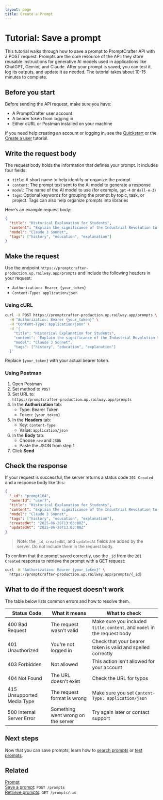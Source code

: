 ```yaml
---
layout: page
title: Create a Prompt
---
```


# Tutorial: Save a prompt

This tutorial walks through how to save a prompt to PromptCrafter API with a POST request. Prompts are the core resource of the API: they store reusable instructions for generative AI models used in applications like ChatGPT, Gemini, and Claude. After your prompt is saved, you can test it, log its outputs, and update it as needed. The tutorial takes about 10-15 minutes to complete.

## Before you start

Before sending the API request, make sure you have:

- A PromptCrafter user account  
- A bearer token from logging in  
- Either cURL or Postman installed on your machine  

If you need help creating an account or logging in, see the [Quickstart](../quickstart.md) or the [Create a user](create-user.md) tutorial.

## Write the request body

The request body holds the information that defines your prompt. It includes four fields:

- `title`: A short name to help identify or organize the prompt  
- `content`: The prompt text sent to the AI model to generate a response  
- `model`: The name of the AI model to use (for example, `gpt-4` or `dall-e-3`)  
- `tags`: Optional keywords for grouping the prompt by topic, task, or project. Tags can also help organize prompts into libraries

Here's an example request body:

```json
{
  "title": "Historical Explanation for Students",
  "content": "Explain the significance of the Industrial Revolution to high school students using clear, accessible language. Include at least two key inventions and describe how these changes affected daily life in Europe and America.",
  "model": "Claude 3 Sonnet",
  "tags": ["history", "education", "explanation"]
}
```

## Make the request

Use the endpoint `https://promptcrafter-production.up.railway.app/prompts` and include the following headers in your request:
- `Authorization: Bearer {your_token}`
- `Content-Type: application/json`

### Using cURL

```bash
curl -X POST https://promptcrafter-production.up.railway.app/prompts \
  -H "Authorization: Bearer {your_token}" \
  -H "Content-Type: application/json" \
  -d '{
    "title": "Historical Explanation for Students",
    "content": "Explain the significance of the Industrial Revolution to high school students using clear, accessible language. Include at least two key inventions and describe how these changes affected daily life in Europe and America.",
    "model": "Claude 3 Sonnet",
    "tags": ["history", "education", "explanation"]
  }'
```

Replace `{your_token}` with your actual bearer token.

### Using Postman

1. Open Postman
2. Set method to `POST`
3. Set URL to:  
   `https://promptcrafter-production.up.railway.app/prompts`
4. In the **Authorization** tab:
   - Type: Bearer Token
   - Token: `{your_token}`
5. In the **Headers** tab:
   - Key: `Content-Type`
   - Value: `application/json`
6. In the **Body** tab:
   - Choose `raw` and `JSON`
   - Paste the JSON from step 1
7. Click **Send**

## Check the response

If your request is successful, the server returns a status code `201 Created` and a response body like this:

```json
{
  "_id": "prompt104",
  "ownerId": "user7",
  "title": "Historical Explanation for Students",
  "content": "Explain the significance of the Industrial Revolution to high school students using clear, accessible language. Include at least two key inventions and describe how these changes affected daily life in Europe and America.",
  "model": "Claude 3 Sonnet",
  "tags": ["history", "education", "explanation"],
  "createdAt": "2025-06-20T13:03:00Z",
  "updatedAt": "2025-06-20T13:03:00Z"
}
```

> Note: the `_id`, `createdAt`, and `updatedAt` fields are added by the server. Do not include them in the request body.

To confirm that the prompt saved correctly, use the `_id` from the `201 Created` response to retrieve the prompt with a GET request:

```bash
curl -H "Authorization: Bearer {your_token}" \
  https://promptcrafter-production.up.railway.app/prompts/{_id}
```

## What to do if the request doesn't work

The table below lists common errors and how to resolve them.

| Status Code                | What it means                  | What to check                                             |
|---------------------------|--------------------------------|-----------------------------------------------------------|
| 400 Bad Request           | The request wasn't valid      | Make sure you included `title`, `content`, and `model` in the request body |
| 401 Unauthorized          | You're not logged in           | Check that your bearer token is valid and spelled correctly |
| 403 Forbidden             | Not allowed                    | This action isn't allowed for your account      |
| 404 Not Found             | The URL doesn't exist | Check the URL for typos                              |
| 415 Unsupported Media Type | The request format is wrong   | Make sure you set `Content-Type: application/json`        |
| 500 Internal Server Error | Something went wrong on the server | Try again later or contact support                        |

## Next steps

Now that you can save prompts, learn how to [search prompts](search-prompts.md) or [test prompts](test-prompt.md).

## Related

[Prompt](../resources/prompt.md)  
[Save a prompt](../references/post-prompts.md): `POST /prompts`  
[Retrieve prompts](../references/get-prompts.md): `GET /prompts/:id`

